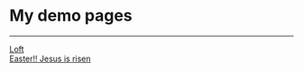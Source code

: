 <h1>My demo pages</h1>
<hr>
<p>
<a href="https://bakayserg.github.io/LOFT/">Loft</a>
<br>
<a href="https://bakayserg.github.io/jesus%20love%20you/">Easter!! Jesus is risen</a>
</p>
